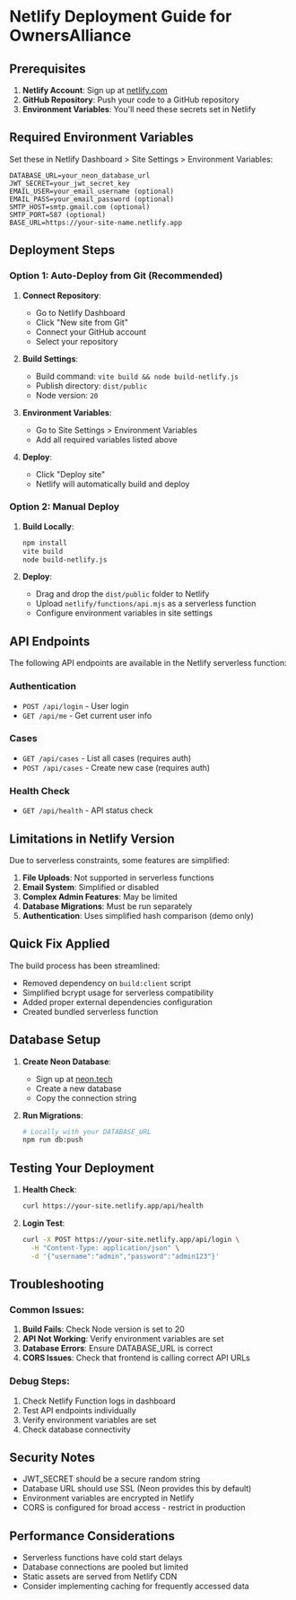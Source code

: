 # Netlify Deployment Guide for OwnersAlliance

## Prerequisites

1. **Netlify Account**: Sign up at [netlify.com](https://netlify.com)
2. **GitHub Repository**: Push your code to a GitHub repository
3. **Environment Variables**: You'll need these secrets set in Netlify

## Required Environment Variables

Set these in Netlify Dashboard > Site Settings > Environment Variables:

```
DATABASE_URL=your_neon_database_url
JWT_SECRET=your_jwt_secret_key
EMAIL_USER=your_email_username (optional)
EMAIL_PASS=your_email_password (optional)
SMTP_HOST=smtp.gmail.com (optional)
SMTP_PORT=587 (optional)
BASE_URL=https://your-site-name.netlify.app
```

## Deployment Steps

### Option 1: Auto-Deploy from Git (Recommended)

1. **Connect Repository**:
   - Go to Netlify Dashboard
   - Click "New site from Git"
   - Connect your GitHub account
   - Select your repository

2. **Build Settings**:
   - Build command: `vite build && node build-netlify.js`
   - Publish directory: `dist/public`
   - Node version: `20`

3. **Environment Variables**:
   - Go to Site Settings > Environment Variables
   - Add all required variables listed above

4. **Deploy**:
   - Click "Deploy site"
   - Netlify will automatically build and deploy

### Option 2: Manual Deploy

1. **Build Locally**:
   ```bash
   npm install
   vite build
   node build-netlify.js
   ```

2. **Deploy**:
   - Drag and drop the `dist/public` folder to Netlify
   - Upload `netlify/functions/api.mjs` as a serverless function
   - Configure environment variables in site settings

## API Endpoints

The following API endpoints are available in the Netlify serverless function:

### Authentication
- `POST /api/login` - User login
- `GET /api/me` - Get current user info

### Cases
- `GET /api/cases` - List all cases (requires auth)
- `POST /api/cases` - Create new case (requires auth)

### Health Check
- `GET /api/health` - API status check

## Limitations in Netlify Version

Due to serverless constraints, some features are simplified:

1. **File Uploads**: Not supported in serverless functions
2. **Email System**: Simplified or disabled
3. **Complex Admin Features**: May be limited
4. **Database Migrations**: Must be run separately
5. **Authentication**: Uses simplified hash comparison (demo only)

## Quick Fix Applied

The build process has been streamlined:
- Removed dependency on `build:client` script
- Simplified bcrypt usage for serverless compatibility
- Added proper external dependencies configuration
- Created bundled serverless function

## Database Setup

1. **Create Neon Database**:
   - Sign up at [neon.tech](https://neon.tech)
   - Create a new database
   - Copy the connection string

2. **Run Migrations**:
   ```bash
   # Locally with your DATABASE_URL
   npm run db:push
   ```

## Testing Your Deployment

1. **Health Check**:
   ```bash
   curl https://your-site.netlify.app/api/health
   ```

2. **Login Test**:
   ```bash
   curl -X POST https://your-site.netlify.app/api/login \
     -H "Content-Type: application/json" \
     -d '{"username":"admin","password":"admin123"}'
   ```

## Troubleshooting

### Common Issues:

1. **Build Fails**: Check Node version is set to 20
2. **API Not Working**: Verify environment variables are set
3. **Database Errors**: Ensure DATABASE_URL is correct
4. **CORS Issues**: Check that frontend is calling correct API URLs

### Debug Steps:

1. Check Netlify Function logs in dashboard
2. Test API endpoints individually
3. Verify environment variables are set
4. Check database connectivity

## Security Notes

- JWT_SECRET should be a secure random string
- Database URL should use SSL (Neon provides this by default)
- Environment variables are encrypted in Netlify
- CORS is configured for broad access - restrict in production

## Performance Considerations

- Serverless functions have cold start delays
- Database connections are pooled but limited
- Static assets are served from Netlify CDN
- Consider implementing caching for frequently accessed data